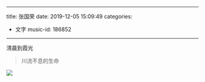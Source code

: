 

---
title: 张国荣
date: 2019-12-05 15:09:49
categories:
- 文字
music-id: 186852
---

清晨到霞光
>川流不息的生命

![](https://timgsa.baidu.com/timg?image&quality=80&size=b9999_10000&sec=1575461317747&di=8d38f54b33778d0b43396e3b867f72b3&imgtype=0&src=http%3A%2F%2Fn.sinaimg.cn%2Ffront%2F22%2Fw1080h542%2F20180915%2FS4fh-hkahyhx0558678.jpg)
